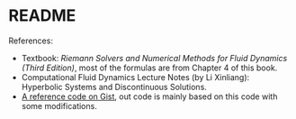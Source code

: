# README

References:

- Textbook: *Riemann Solvers and Numerical Methods for Fluid Dynamics (Third Edition)*, most of the formulas are from Chapter 4 of this book.
- Computational Fluid Dynamics Lecture Notes (by Li Xinliang): Hyperbolic Systems and Discontinuous Solutions.
- [A reference code on Gist](https://gist.github.com/ketch/08ce0845da0c8f3fa9ff), out code is mainly based on this code with some modifications.
